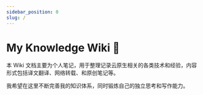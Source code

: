 ```yaml
---
sidebar_position: 0
slug: /
---
```

# My Knowledge Wiki 🎉

本 Wiki 文档主要为个人笔记，用于整理记录云原生相关的各类技术和经验，内容形式包括译文翻译、网络转载、和原创笔记等。

我希望在这里不断完善我的知识体系，同时锻炼自己的独立思考和写作能力。
